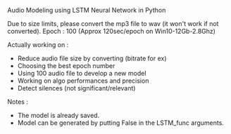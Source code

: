 Audio Modeling using LSTM Neural Network in Python

Due to size limits, please convert the mp3 file to wav (it won't work if not converted).
Epoch : 100 (Approx 120sec/epoch on Win10-12Gb-2.8Ghz) 

Actually working on :
 - Reduce audio file size by converting (bitrate for ex)
 - Choosing the best epoch number
 - Using 100 audio file to develop a new model
 - Working on algo performances and precision
 - Detect silences (not significant/relevant)
 
 Notes : 
 - The model is already saved.
 - Model can be generated by putting False in the LSTM_func arguments.
